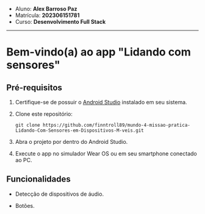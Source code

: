 


- Aluno: **Alex Barroso Paz**
- Matrícula: **202306151781**
- Curso: **Desenvolvimento Full Stack**


---

# Bem-vindo(a) ao app "Lidando com sensores"

## Pré-requisitos

1. Certifique-se de possuir o [Android Studio](https://developer.android.com/studio) instalado em seu sistema.

2. Clone este repositório:

   `git clone https://github.com/finntroll89/mundo-4-missao-pratica-Lidando-Com-Sensores-em-Dispositivos-M-veis.git`
3. Abra o projeto por dentro do Android Studio.

4. Execute o app no simulador Wear OS ou em seu smartphone conectado ao PC.

## Funcionalidades

- Detecção de dispositivos de áudio.

- Botões.
